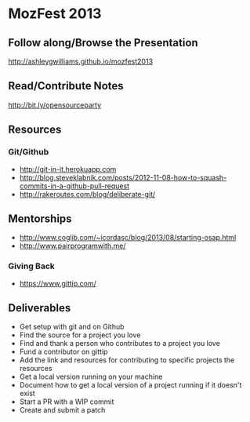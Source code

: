 # MozFest 2013

## Follow along/Browse the Presentation
http://ashleygwilliams.github.io/mozfest2013

## Read/Contribute Notes
http://bit.ly/opensourceparty

## Resources
### Git/Github
- http://git-in-it.herokuapp.com
- http://blog.steveklabnik.com/posts/2012-11-08-how-to-squash-commits-in-a-github-pull-request
- http://rakeroutes.com/blog/deliberate-git/

## Mentorships
- http://www.coglib.com/~icordasc/blog/2013/08/starting-osap.html
- http://www.pairprogramwith.me/

### Giving Back
- https://www.gittip.com/

<h2>Deliverables</h2>
          <ul>
            <li>Get setup with git and on Github</li>
            <li>Find the source for a project you love</li>
            <li>Find and thank a person who contributes to a project you love</li>
            <li>Fund a contributor on gittip</li>
            <li>Add the link and resources for contributing to specific projects the resources</li>
            <li>Get a local version running on your machine</li>
            <li>Document how to get a local version of a project running if it doesn't exist</li>
            <li>Start a PR with a WIP commit</li>
            <li>Create and submit a patch</li>
          </ul>